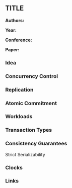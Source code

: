 ## TITLE

**Authors:**

**Year:**

**Conference:**

**Paper:**

### Idea

### Concurrency Control

### Replication

### Atomic Commitment

### Workloads

### Transaction Types

### Consistency Guarantees
Strict Serializability

### Clocks

### Links
